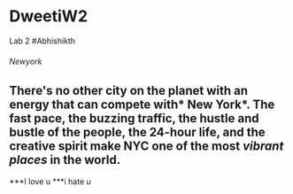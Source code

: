 # DweetiW2
Lab 2 
#Abhishikth
###### Newyork
There's no other city on the planet with an energy that can compete with* New York*. The fast pace, the buzzing traffic, the hustle and bustle of the people, the **24-hour life**, and the creative spirit make NYC one of the most ***vibrant places*** in the world.
---
***I love u  ***i hate u 